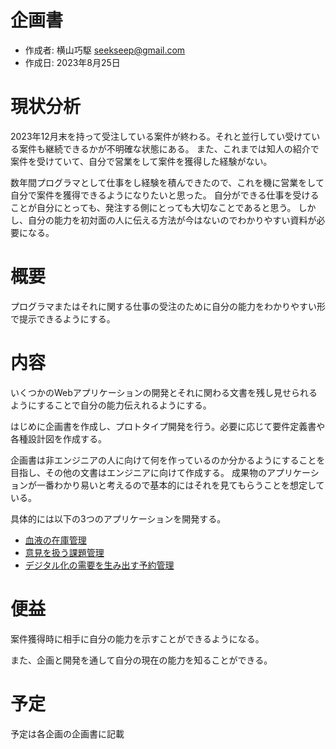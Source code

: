 # 企画書

- 作成者: 横山巧駆 <seekseep@gmail.com>
- 作成日: 2023年8月25日

# 現状分析

2023年12月末を持って受注している案件が終わる。それと並行してい受けている案件も継続できるかが不明確な状態にある。
また、これまでは知人の紹介で案件を受けていて、自分で営業をして案件を獲得した経験がない。

数年間プログラマとして仕事をし経験を積んできたので、これを機に営業をして自分で案件を獲得できるようになりたいと思った。
自分ができる仕事を受けることが自分にとっても、発注する側にとっても大切なことであると思う。
しかし、自分の能力を初対面の人に伝える方法が今はないのでわかりやすい資料が必要になる。

# 概要

プログラマまたはそれに関する仕事の受注のために自分の能力をわかりやすい形で提示できるようにする。

# 内容

いくつかのWebアプリケーションの開発とそれに関わる文書を残し見せられるようにすることで自分の能力伝えれるようにする。

はじめに企画書を作成し、プロトタイプ開発を行う。必要に応じて要件定義書や各種設計図を作成する。

企画書は非エンジニアの人に向けて何を作っているのか分かるようにすることを目指し、その他の文書はエンジニアに向けて作成する。
成果物のアプリケーションが一番わかり易いと考えるので基本的にはそれを見てもらうことを想定している。

具体的には以下の3つのアプリケーションを開発する。

- [血液の在庫管理](./nokori/README.md)
- [意見を扱う課題管理](./pito/README.md)
- [デジタル化の需要を生み出す予約管理](./sheatl/README.md)

# 便益

案件獲得時に相手に自分の能力を示すことができるようになる。

また、企画と開発を通して自分の現在の能力を知ることができる。

# 予定

予定は各企画の企画書に記載
